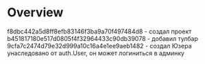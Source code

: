 # Overview

f8dbc442a5d8ff8efb83146f3ba9a70f497484d8 - создал проект
b451817180e517d0805f4f32964433c90db39078 - добавил тулбар
9cfa7c2474d79e32d999a10c16a4e1ee9aeb1482 - создал Юзера унаследовано от auth.User, он может логиниться в админку
